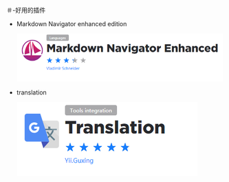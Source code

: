 ＃-好用的插件

- Markdown Navigator enhanced edition

    ![](README_images/image_markdown.png)

- translation

    ![](README_images/image_translation.png)
